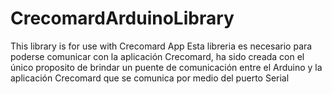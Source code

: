 # CrecomardArduinoLibrary
This library is for use with Crecomard App
Esta libreria es necesario para poderse comunicar con la aplicación Crecomard, ha sido creada con el único proposito de brindar
un puente de comunicación entre el Arduino y la aplicación Crecomard que se comunica por medio del puerto Serial
